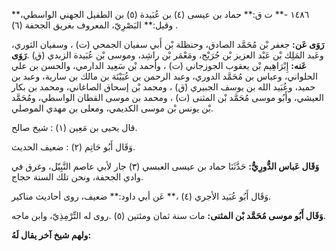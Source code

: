١٤٨٦ -** ت ق:** حماد بن عيسى (٤) بن عُبَيدة (٥) بن الطفيل الجهني الواسطي،** وقيل:** البَصْرِيّ، المعروف بغريق الجحفة (٦) .

**رَوَى عَن:** جعفر بْن مُحَمَّد الصادق، وحنظلة بْن أَبي سفيان الجمحي (ت) ، وسفيان الثوري، وعَبد المَلِك بْن عَبْد العزيز بْن جُرَيْج، ومَعْمَر بْن راشِد، وموسى بْن عُبَيدة الزبدي (ق) .**رَوَى عَنه:** إِبْرَاهِيم بْن يعقوب الجوزجاني (ت) ، وأحمد بْن سَعِيد الدارمي، والحسن بن علي الحلواني، وعباس بن مُحَمَّد الدوري، وعبد الرحمن بن عُيَيْنَة بن مالك بن سارية، وعبد بن حميد، وعُبَيد الله بن يوسف الجبيري (ق) ، ومحمد بْن إسحاق الصاغاني، ومحمد بن بكار العيشي، وأَبُو موسى مُحَمَّد بْن المثنى (ت) ، ومحمد بن موسى القطان الواسطي، ومُحَمَّد بْن يونس بْن موسى الكديمي، ومعلى بن مهدي الموصلي.

قال يحيى بن مَعِين (١) : شيخ صالح.

وَقَال أَبُو حَاتِم (٢) : ضعيف الحديث.

**وَقَال عَباس الدُّورِيُّ:** حَدَّثَنَا حماد بن عيسى العبسي (٣) جار لأبي عاصم النَّبِيّل، وغرق في وادي الجحفة، ونحن تلك السنة حجاج.

وَقَال أَبُو عُبَيد الأجري (٤) ،** عَن أبي داود:** ضعيف، روى أحاديث مناكير.

**وَقَال أَبُو موسى مُحَمَّد بْن المثنى:** مات سنة ثمان ومئتين (٥) .روى له التِّرْمِذِيّ، وابن ماجه.

**ولهم شيخ آخر يقال لَهُ:**